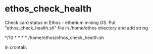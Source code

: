 # ethos_check_health
Check card status in Ethos - etherium mining OS. 
Put "ethos_check_health.sh" file in /home/ethos directory and add string

*/10 * * * * /home/ethos/ethos_check_health.sh

in crontab.
